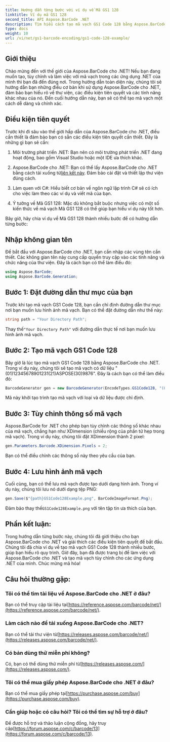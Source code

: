 ```yaml
---
title: Hướng dẫn từng bước với ví dụ về Mã GS1 128
linktitle: Ví dụ mã GS1 128
second_title: API Aspose.BarCode .NET
description: Tìm hiểu cách tạo mã vạch GS1 Code 128 bằng Aspose.BarCode cho .NET. Hướng dẫn từng bước tạo mã vạch trong C#. Bắt đầu ngay bây giờ!
type: docs
weight: 10
url: /vi/net/gs1-barcode-encoding/gs1-code-128-example/
---
```


## Giới thiệu

Chào mừng đến với thế giới của Aspose.BarCode cho .NET! Nếu bạn đang muốn tạo, tùy chỉnh và làm việc với mã vạch trong các ứng dụng .NET của mình thì bạn đã đến đúng nơi. Trong hướng dẫn toàn diện này, chúng tôi sẽ hướng dẫn bạn những điều cơ bản khi sử dụng Aspose.BarCode cho .NET, đảm bảo bạn hiểu rõ về thư viện, các điều kiện tiên quyết và các tính năng khác nhau của nó. Đến cuối hướng dẫn này, bạn sẽ có thể tạo mã vạch một cách dễ dàng và chính xác.

## Điều kiện tiên quyết
Trước khi đi sâu vào thế giới hấp dẫn của Aspose.BarCode cho .NET, điều cần thiết là đảm bảo bạn có sẵn các điều kiện tiên quyết cần thiết. Đây là những gì bạn sẽ cần:

1. Môi trường phát triển .NET: Bạn nên có môi trường phát triển .NET đang hoạt động, bao gồm Visual Studio hoặc một IDE ưa thích khác.

2.  Aspose.BarCode cho .NET: Bạn có thể lấy Aspose.BarCode cho .NET bằng cách tải xuống từ[liên kết này](https://releases.aspose.com/barcode/net/). Đảm bảo cài đặt và thiết lập thư viện đúng cách.

3. Làm quen với C#: Hiểu biết cơ bản về ngôn ngữ lập trình C# sẽ có ích cho việc làm theo các ví dụ và viết mã của bạn.

4. Ý tưởng về Mã GS1 128: Mặc dù không bắt buộc nhưng việc có một số kiến thức về mã vạch Mã GS1 128 có thể giúp bạn hiểu ví dụ này tốt hơn.

Bây giờ, hãy chia ví dụ về Mã GS1 128 thành nhiều bước để có hướng dẫn từng bước:

## Nhập không gian tên
Để bắt đầu với Aspose.BarCode cho .NET, bạn cần nhập các vùng tên cần thiết. Các không gian tên này cung cấp quyền truy cập vào các tính năng và chức năng của thư viện. Đây là cách bạn có thể làm điều đó:

```csharp
using Aspose.BarCode;
using Aspose.BarCode.Generation;
```

## Bước 1: Đặt đường dẫn thư mục của bạn
Trước khi tạo mã vạch GS1 Code 128, bạn cần chỉ định đường dẫn thư mục nơi bạn muốn lưu hình ảnh mã vạch. Bạn có thể đặt đường dẫn như thế này:

```csharp
string path = "Your Directory Path";
```

 Thay thế`"Your Directory Path"` với đường dẫn thực tế nơi bạn muốn lưu hình ảnh mã vạch.

## Bước 2: Tạo mã vạch GS1 Code 128
Bây giờ là lúc tạo mã vạch GS1 Code 128 bằng Aspose.BarCode cho .NET. Trong ví dụ này, chúng tôi sẽ tạo mã vạch có dữ liệu "(01)12345678901231(21)ASPOSE(30)9876". Đây là cách bạn có thể làm điều đó:

```csharp
BarcodeGenerator gen = new BarcodeGenerator(EncodeTypes.GS1Code128, "(01)12345678901231(21)ASPOSE(30)9876");
```

Mã này khởi tạo trình tạo mã vạch với loại và dữ liệu được chỉ định.

## Bước 3: Tùy chỉnh thông số mã vạch
Aspose.BarCode for .NET cho phép bạn tùy chỉnh các thông số khác nhau của mã vạch, chẳng hạn như XDimension (chiều rộng của phần tử hẹp trong mã vạch). Trong ví dụ này, chúng tôi đặt XDimension thành 2 pixel:

```csharp
gen.Parameters.Barcode.XDimension.Pixels = 2;
```

Bạn có thể điều chỉnh các thông số này theo yêu cầu của bạn.

## Bước 4: Lưu hình ảnh mã vạch
Cuối cùng, bạn có thể lưu mã vạch được tạo dưới dạng hình ảnh. Trong ví dụ này, chúng tôi lưu nó dưới dạng tệp PNG:

```csharp
gen.Save($"{path}GS1Code128Example.png", BarCodeImageFormat.Png);
```

 Đảm bảo thay thế`GS1Code128Example.png` với tên tập tin ưa thích của bạn.

## Phần kết luận:
Trong hướng dẫn từng bước này, chúng tôi đã giới thiệu cho bạn Aspose.BarCode cho .NET và giải thích các điều kiện tiên quyết để bắt đầu. Chúng tôi đã chia ví dụ về tạo mã vạch GS1 Code 128 thành nhiều bước, giúp bạn hiểu rõ quy trình. Giờ đây, bạn đã được trang bị để làm việc với Aspose.BarCode cho .NET và tạo mã vạch tùy chỉnh cho các ứng dụng .NET của mình. Chúc mừng mã hóa!


## Câu hỏi thường gặp:

### Tôi có thể tìm tài liệu về Aspose.BarCode cho .NET ở đâu?
 Bạn có thể truy cập tài liệu tại[https://reference.aspose.com/barcode/net/](https://reference.aspose.com/barcode/net/).

### Làm cách nào để tải xuống Aspose.BarCode cho .NET?
 Bạn có thể tải thư viện từ[https://releases.aspose.com/barcode/net/](https://releases.aspose.com/barcode/net/).

### Có bản dùng thử miễn phí không?
 Có, bạn có thể dùng thử miễn phí từ[https://releases.aspose.com/](https://releases.aspose.com/).

### Tôi có thể mua giấy phép Aspose.BarCode cho .NET ở đâu?
 Bạn có thể mua giấy phép tại[https://purchase.aspose.com/buy](https://purchase.aspose.com/buy).

### Cần giúp hoặc có câu hỏi? Tôi có thể tìm sự hỗ trợ ở đâu?
Để được hỗ trợ và thảo luận cộng đồng, hãy truy cập[https://forum.aspose.com/c/barcode/13](https://forum.aspose.com/c/barcode/13).